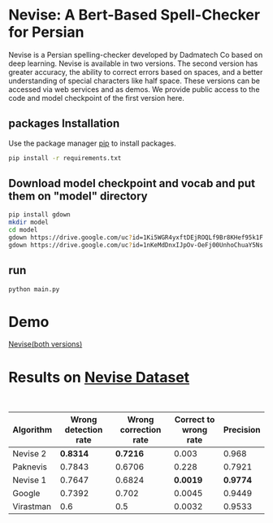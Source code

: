 # Nevise: A Bert-Based Spell-Checker for Persian

Nevise is a Persian spelling-checker developed by Dadmatech  Co based on deep learning. Nevise is available in two versions. The second version has greater accuracy, the ability to correct errors based on spaces, and a better understanding of special characters like half space. These versions can be accessed via web services and as demos. We provide public access to the code and model checkpoint of the first version here.

## packages Installation

Use the package manager [pip](https://pip.pypa.io/en/stable/) to install packages.

```bash
pip install -r requirements.txt
```
## Download model checkpoint and vocab and put them on "model" directory


```bash
pip install gdown
mkdir model
cd model
gdown https://drive.google.com/uc?id=1Ki5WGR4yxftDEjROQLf9Br8KHef95k1F
gdown https://drive.google.com/uc?id=1nKeMdDnxIJpOv-OeFj00UnhoChuaY5Ns
```
## run


```bash
python main.py
```
# Demo

[Nevise(both versions)](https://dadmatech.ir/#/products/SpellChecker)

# Results on [Nevise Dataset](https://github.com/Dadmatech/Nevise-Dataset/tree/main/nevise-news-title-539)

</br>

| Algorithm | Wrong detection rate | Wrong correction rate | Correct to wrong rate | Precision |
| -- | -- | -- | -- | -- |
| Nevise 2 | **0.8314** | **0.7216** | 0.003 | 0.968 |
| Paknevis | 0.7843 | 0.6706 | 0.228 | 0.7921 |
| Nevise 1 | 0.7647 | 0.6824 | **0.0019** | **0.9774** |
| Google | 0.7392 | 0.702 | 0.0045 | 0.9449 |
| Virastman | 0.6 | 0.5 | 0.0032 | 0.9533 |
